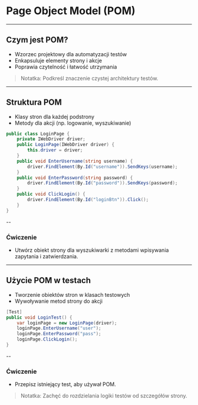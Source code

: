 # Page Object Model (POM)
---
## Czym jest POM?
- Wzorzec projektowy dla automatyzacji testów
- Enkapsuluje elementy strony i akcje
- Poprawia czytelność i łatwość utrzymania

> Notatka: Podkreśl znaczenie czystej architektury testów.
---
## Struktura POM
- Klasy stron dla każdej podstrony
- Metody dla akcji (np. logowanie, wyszukiwanie)

```csharp
public class LoginPage {
    private IWebDriver driver;
    public LoginPage(IWebDriver driver) {
        this.driver = driver;
    }
    public void EnterUsername(string username) {
        driver.FindElement(By.Id("username")).SendKeys(username);
    }
    public void EnterPassword(string password) {
        driver.FindElement(By.Id("password")).SendKeys(password);
    }
    public void ClickLogin() {
        driver.FindElement(By.Id("loginBtn")).Click();
    }
}
```
--
### Ćwiczenie
- Utwórz obiekt strony dla wyszukiwarki z metodami wpisywania zapytania i zatwierdzania.
---
## Użycie POM w testach
- Tworzenie obiektów stron w klasach testowych
- Wywoływanie metod strony do akcji

```csharp
[Test]
public void LoginTest() {
    var loginPage = new LoginPage(driver);
    loginPage.EnterUsername("user");
    loginPage.EnterPassword("pass");
    loginPage.ClickLogin();
}
```
--
### Ćwiczenie
- Przepisz istniejący test, aby używał POM.

> Notatka: Zachęć do rozdzielania logiki testów od szczegółów strony.